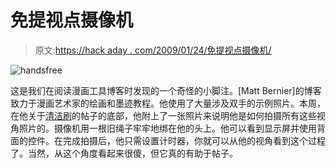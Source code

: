 # 免提视点摄像机

> 原文:[https://hack aday . com/2009/01/24/免提视点摄像机/](https://hackaday.com/2009/01/24/hands-free-point-of-view-camera/)

![handsfree](../Images/2e92af4050233ff6e7ae61ff5473520a.png "handsfree")

这是我们在阅读漫画工具博客时发现的一个奇怪的小脚注。[Matt Bernier]的博客致力于漫画艺术家的绘画和墨迹教程。他使用了大量涉及双手的示例照片。本周，在他关于[清洁刷](http://comictool.blogspot.com/2009/01/brush-care-ive-had-friends-complain.html "comic tools")的帖子的底部，他附上了一张照片来说明他是如何拍摄所有这些视角照片的。摄像机用一根旧绳子牢牢地绑在他的头上。他可以看到显示屏并使用背面的控件。在完成拍摄后，他只需设置计时器，你就可以从他的视角看到这个过程了。当然，从这个角度看起来很傻，但它真的有助于帖子。